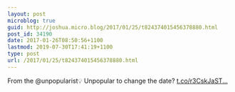 ```yaml
---
layout: post
microblog: true
guid: http://joshua.micro.blog/2017/01/25/t824374015456378880.html
post_id: 34190
date: 2017-01-26T08:50:56+1100
lastmod: 2019-07-30T17:41:19+1100
type: post
url: /2017/01/25/t824374015456378880.html
---
```

From the @unpopularist💡 Unpopular to change the date? [t.co/r3CskJaST...](https://t.co/r3CskJaSTR)
